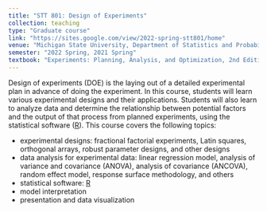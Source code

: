 ```yaml
---
title: "STT 801: Design of Experiments"
collection: teaching
type: "Graduate course"
link: "https://sites.google.com/view/2022-spring-stt801/home"
venue: "Michigan State University, Department of Statistics and Probability"
semester: "2022 Spring, 2021 Spring"
textbook: "Experiments: Planning, Analysis, and Optimization, 2nd Edition"
---
```


Design of experiments (DOE) is the laying out of a detailed experimental plan in advance of doing the experiment. In this course, students will learn various experimental designs and their applications. Students will also learn to analyze data and determine the relationship between potential factors and the output of that process from planned experiments, using the statistical software ([R](https://www.r-project.org/)).
This course covers the following topics:
* experimental designs: fractional factorial experiments, Latin squares, orthogonal arrays, robust parameter designs, and other designs
* data analysis for experimental data: linear regression model, analysis of variance and covariance (ANOVA), analysis of covariance (ANCOVA), random effect model, response surface methodology, and others
* statistical software: [R](https://www.r-project.org/)
* model interpretation
* presentation and data visualization
